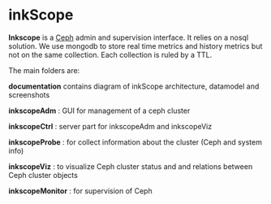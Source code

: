 inkScope
========

**Inkscope** is  a [Ceph](http://ceph.com) admin and supervision interface. It  relies on a nosql solution. We use  mongodb to store real time metrics and history metrics but not on the same collection. Each collection is ruled by a TTL.

The main folders are:

**documentation** contains diagram of inkScope architecture, datamodel and screenshots

**inkscopeAdm** : GUI for management  of a ceph cluster

**inkscopeCtrl** : server part for inkscopeAdm and inkscopeViz

**inkscopeProbe** : for collect information about the cluster (Ceph and system info)

**inkscopeViz** : to visualize Ceph cluster status and and relations between Ceph cluster objects

**inkscopeMonitor** : for supervision of Ceph
